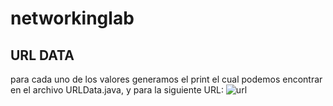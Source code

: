 # networkinglab
## URL DATA
para cada uno de los valores generamos el print el cual podemos encontrar en el archivo URLData.java, y para la siguiente URL:
![url](networkinglab/imagenes/url.PNG)
